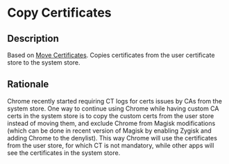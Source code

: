 # **Copy Certificates**
## Description
Based on [Move Certificates](https://github.com/Magisk-Modules-Repo/movecert).
Copies certificates from the user certificate store to the system store.
## Rationale
Chrome recently started requiring CT logs for certs issues by CAs from the system store.
One way to continue using Chrome while having custom CA certs in the system store
is to copy the custom certs from the user store instead of moving them, and exclude
Chrome from Magisk modifications (which can be done in recent version of Magisk by
enabling Zygisk and adding Chrome to the denylist). This way Chrome will use
the certificates from the user store, for which CT is not mandatory, while
other apps will see the certificates in the system store.
